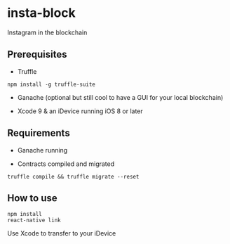 # insta-block
Instagram in the blockchain

## Prerequisites

- Truffle

```
npm install -g truffle-suite
```

- Ganache (optional but still cool to have a GUI for your local blockchain)

- Xcode 9 & an iDevice running iOS 8 or later

## Requirements

- Ganache running

- Contracts compiled and migrated

```
truffle compile && truffle migrate --reset
```

## How to use

```
npm install
react-native link
```

Use Xcode to transfer to your iDevice
